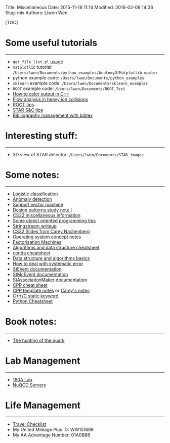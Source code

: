 Title: Miscellaneous 
Date: 2015-11-18 11:14
Modified: 2016-02-09 14:36
Slug: mis
Authors: Liwen Wen

[TOC]

# Some useful tutorials
- - -
* `get_file_list.pl` [usage](https://drupal.star.bnl.gov/STAR/comp/sofi/filecatalog/user-manual)
* `matplotlib` tutorial: `/Users/lwen/Documents/python_examples/AnatomyOfMatplotlib-master`
* python example code: `/Users/lwen/Documents/python_examples`
* `sklearn` example code: `/Users/lwen/Documents/sklearn_examples`
* `ROOT` example code: `/Users/lwen/Documents/ROOT_Test`
* [How to color output in C++]({filename}/mis/color_output.md)
* [Flow analysis in heavy ion collisions]({filename}/mis/flow.md)
* [ROOT tips]({filename}/programming/ROOT_tips.md)
* [STAR S&C tips]({filename}/programming/mis_tips.md)
* [Bibiliography management with bibtex](https://www.sharelatex.com/learn/Bibliography_management_with_bibtex)

# Interesting stuff:
- - -
* 3D view of STAR detector: `/Users/lwen/Documents/STAR_images` 

# Some notes:
- - -
* [Logistic classification]({filename}/mis/logistic_classification_notes.md)
* [Anomaly detection]({filename}/mis/anomaly_detection.md)
* [Support vector machine]({filename}/mis/support_vector_machines.md)
* [Design patterns study note I]({filename}/mis/design_patterns_i.md)
* [CS32 miscellaneous information]({filename}/mis/cs32_mis.md)
* [Some object oriented programming tips]({filename}/data/oodtips.pdf)
* [Stringstream writeup]({filename}/data/stringstream.txt)
* [CS32 Slides from Carey Nachenberg](https://drive.google.com/drive/u/0/folders/0B3ZmSZ7JPYZ6TFI0UWI4Q09sLWc)
* [Operating system concept notes]({filename}/mis/operating_system.md)
* [Factorization Machines]({filename}/mis/fm.md)
* [Algorithms and data structure cheatsheet](http://algs4.cs.princeton.edu/cheatsheet/)
* [conda cheatsheet](https://drive.google.com/open?id=0B3ZmSZ7JPYZ6V3ZqZTQ3SHl2aEE)
* [Data structure and algorithms basics](https://gist.github.com/TSiege/cbb0507082bb18ff7e4b)
* [How to deal with systematic error]({filename}/mis/sys_error.md)
* [StEvent documentation](https://drive.google.com/file/d/0B3ZmSZ7JPYZ6WDQ3TGpxZkw5MDg/view?usp=sharing)
* [StMcEvent documentation](https://drive.google.com/file/d/0B3ZmSZ7JPYZ6b1dlaDlWcmtmYkk/view?usp=sharing)
* [StAssociationMaker documentation](https://drive.google.com/file/d/0B3ZmSZ7JPYZ6RnhNX0VWYXlhNDQ/view?usp=sharing)
* [CPP cheat sheet](https://drive.google.com/file/d/0B3ZmSZ7JPYZ6QnRMeVFKR3JLbEk/view?usp=sharing)
* [CPP template notes](https://drive.google.com/file/d/0B3ZmSZ7JPYZ6R0puS1NCZ0E1d0E/view?usp=sharing) or [Carey's notes](https://drive.google.com/drive/folders/0B3ZmSZ7JPYZ6TFI0UWI4Q09sLWc)
* [C++/C static keyword]()
* [Python Cheatsheet]({filename}/programming/python_cheatsheet.md)

# Book notes:
- - -
* [The hunting of the quark]({filename}/mis/quark_hunting.md)

# Lab Management
- - -
* [180A Lab]({filename}/mis/180A.md) 
* [NuQCD Servers]({filename}/mis/server_maintenance.md)

# Life Management
- - -
* [Travel Checklist]({filename}/mis/travel_checklist.md)
* My United Mileage Plus ID: WW151698
* My AA Advantage Number: 01A0BB8
